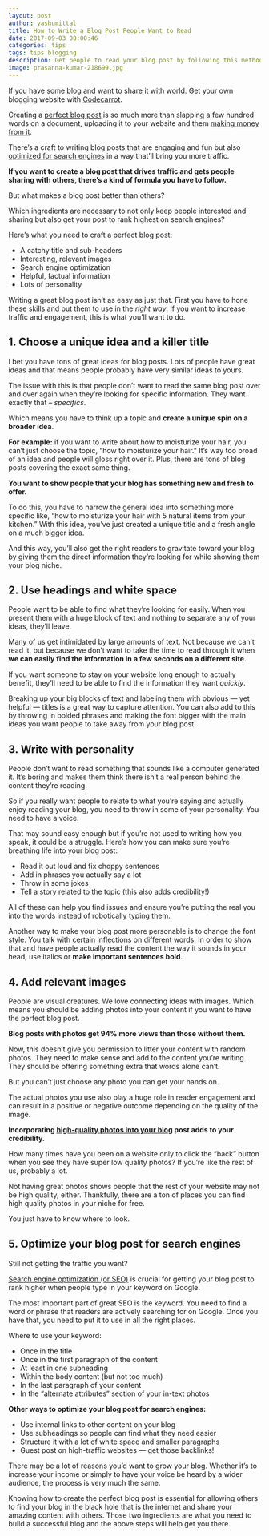 ```yaml
---
layout: post
author: yashumittal
title: How to Write a Blog Post People Want to Read
date: 2017-09-03 00:00:46
categories: tips
tags: tips blogging
description: Get people to read your blog post by following this method by writing a blog post which people actually want to read.
image: prasanna-kumar-218699.jpg
---
```


If you have some blog and want to share it with world. Get your own blogging website with [Codecarrot](//codecarrot.net).

Creating a [perfect blog post](/how-to-start-a-blog-a-step-by-step-guide-for-writer) is so much more than slapping a few hundred words on a document, uploading it to your website and them [making money from it](/5-meaningful-ways-to-make-money-blogging).

There’s a craft to writing blog posts that are engaging and fun but also [optimized for search engines](/9-seo-tips-improve-website-performance-drive-traffic) in a way that’ll bring you more traffic.

**If you want to create a blog post that drives traffic and gets people sharing with others, there’s a kind of formula you have to follow.**

But what makes a blog post better than others?

Which ingredients are necessary to not only keep people interested and sharing but also get your post to rank highest on search engines?

Here’s what you need to craft a perfect blog post:

* A catchy title and sub-headers
* Interesting, relevant images
* Search engine optimization
* Helpful, factual information
* Lots of personality

Writing a great blog post isn’t as easy as just that. First you have to hone these skills and put them to use in the *right way*. If you want to increase traffic and engagement, this is what you’ll want to do.

## 1. Choose a unique idea and a killer title

I bet you have tons of great ideas for blog posts. Lots of people have great ideas and that means people probably have very similar ideas to yours.

The issue with this is that people don’t want to read the same blog post over and over again when they’re looking for specific information. They want exactly that – *specifics*.

Which means you have to think up a topic and **create a unique spin on a broader idea**.

**For example:** if you want to write about how to moisturize your hair, you can’t just choose the topic, “how to moisturize your hair.” It’s way too broad of an idea and people will gloss right over it. Plus, there are tons of blog posts covering the exact same thing.

**You want to show people that your blog has something new and fresh to offer.**

To do this, you have to narrow the general idea into something more specific like, “how to moisturize your hair with 5 natural items from your kitchen.” With this idea, you’ve just created a unique title and a fresh angle on a much bigger idea.

And this way, you’ll also get the right readers to gravitate toward your blog by giving them the direct information they’re looking for while showing them your blog niche.

## 2. Use headings and white space

People want to be able to find what they’re looking for easily. When you present them with a huge block of text and nothing to separate any of your ideas, they’ll leave.

Many of us get intimidated by large amounts of text. Not because we can’t read it, but because we don’t want to take the time to read through it when **we can easily find the information in a few seconds on a different site**.

If you want someone to stay on your website long enough to actually benefit, they’ll need to be able to find the information they want *quickly*.

Breaking up your big blocks of text and labeling them with obvious — yet helpful — titles is a great way to capture attention. You can also add to this by throwing in bolded phrases and making the font bigger with the main ideas you want people to take away from your blog post.

## 3. Write with personality

People don’t want to read something that sounds like a computer generated it. It’s boring and makes them think there isn’t a real person behind the content they’re reading.

So if you really want people to relate to what you’re saying and actually enjoy reading your blog, you need to throw in some of your personality. You need to have a voice.

That may sound easy enough but if you’re not used to writing how you speak, it could be a struggle. Here’s how you can make sure you’re breathing life into your blog post:

* Read it out loud and fix choppy sentences
* Add in phrases you actually say a lot
* Throw in some jokes
* Tell a story related to the topic (this also adds credibility!)

All of these can help you find issues and ensure you’re putting the real you into the words instead of robotically typing them.

Another way to make your blog post more personable is to change the font style. You talk with certain inflections on different words. In order to show that and have people actually read the content the way it sounds in your head, use italics or **make important sentences bold**.

## 4. Add relevant images

People are visual creatures. We love connecting ideas with images. Which means you should be adding photos into your content if you want to have the perfect blog post.

**Blog posts with photos get 94% more views than those without them.**

Now, this doesn’t give you permission to litter your content with random photos. They need to make sense and add to the content you’re writing. They should be offering something extra that words alone can’t.

But you can’t just choose any photo you can get your hands on.

The actual photos you use also play a huge role in reader engagement and can result in a positive or negative outcome depending on the quality of the image.

**Incorporating [high-quality photos into your blog](/15-free-places-to-find-stock-photos-for-your-blog) post adds to your credibility.**

How many times have you been on a website only to click the “back” button when you see they have super low quality photos? If you’re like the rest of us, probably a lot.

Not having great photos shows people that the rest of your website may not be high quality, either. Thankfully, there are a ton of places you can find high quality photos in your niche for free.

You just have to know where to look.

## 5. Optimize your blog post for search engines

Still not getting the traffic you want?

[Search engine optimization (or SEO)](/9-seo-tips-improve-website-performance-drive-traffic) is crucial for getting your blog post to rank higher when people type in your keyword on Google.

The most important part of great SEO is the keyword. You need to find a word or phrase that readers are actively searching for on Google. Once you have that, you need to put it to use in all the right places.

Where to use your keyword:

* Once in the title
* Once in the first paragraph of the content
* At least in one subheading
* Within the body content (but not too much)
* In the last paragraph of your content
* In the “alternate attributes” section of your in-text photos

**Other ways to optimize your blog post for search engines:**

* Use internal links to other content on your blog
* Use subheadings so people can find what they need easier
* Structure it with a lot of white space and smaller paragraphs
* Guest post on high-traffic websites — get those backlinks!

There may be a lot of reasons you’d want to grow your blog. Whether it’s to increase your income or simply to have your voice be heard by a wider audience, the process is very much the same.

Knowing how to create the perfect blog post is essential for allowing others to find your blog in the black hole that is the internet and share your amazing content with others. Those two ingredients are what you need to build a successful blog and the above steps will help get you there.
